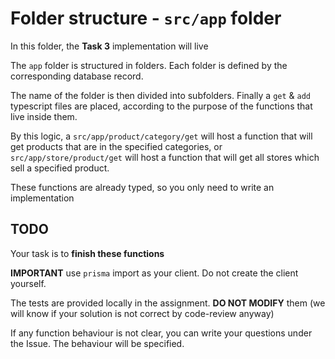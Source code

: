 # Folder structure - `src/app` folder

In this folder, the **Task 3** implementation will live

The `app` folder is structured in folders. Each folder is defined by the corresponding database record.

The name of the folder is then divided into subfolders. Finally a `get` & `add` typescript files are placed, according to the purpose of the functions that live inside them.

By this logic, a `src/app/product/category/get` will host a function that will get products that are in the specified categories, or `src/app/store/product/get` will host a function that will get all stores which sell a specified product.

These functions are already typed, so you only need to write an implementation

## TODO

Your task is to **finish these functions**

**IMPORTANT** use `prisma` import as your client. Do not create the client yourself.

The tests are provided locally in the assignment. **DO NOT MODIFY** them (we will know if your solution is not correct by code-review anyway)

If any function behaviour is not clear, you can write your questions under the Issue. The behaviour will be specified.

